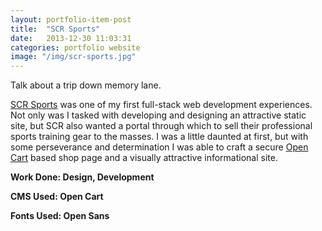 ```yaml
---
layout: portfolio-item-post
title:  "SCR Sports"
date:   2013-12-30 11:03:31
categories: portfolio website
image: "/img/scr-sports.jpg"
---
```


Talk about a trip down memory lane.

[SCR Sports][scr-sports] was one of my first full-stack web development experiences. Not only was I tasked with developing and designing an attractive static site, but SCR also wanted a portal through which to sell their professional sports training gear to the masses. I was a little daunted at first, but with some perseverance and determination I was able to craft a secure [Open Cart][open-cart] based shop page and a visually attractive informational site.

**Work Done: Design, Development**

**CMS Used: Open Cart**

**Fonts Used: Open Sans**

[scr-sports]: http://scrsports.net
[open-cart]: http://opencart.com

